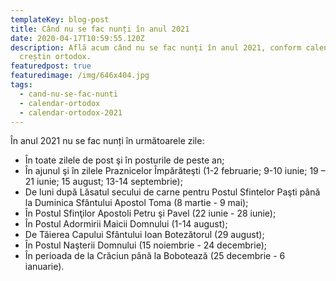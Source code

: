 ```yaml
---
templateKey: blog-post
title: Când nu se fac nunți în anul 2021
date: 2020-04-17T10:59:55.120Z
description: Află acum când nu se fac nunți în anul 2021, conform calendarului
  creștin ortodox.
featuredpost: true
featuredimage: /img/646x404.jpg
tags:
  - cand-nu-se-fac-nunti
  - calendar-ortodox
  - calendar-ortodox-2021
---
```

În anul 2021 nu se fac nunți în următoarele zile:

* În toate zilele de post şi în posturile de peste an;
* În ajunul şi în zilele Praznicelor Împărăteşti (1-2 februarie; 9-10 iunie; 19 – 21 iunie; 15 august; 13-14 septembrie);
* De luni după Lăsatul secului de carne pentru Postul Sfintelor Paşti până la Duminica Sfântului Apostol Toma (8 martie - 9 mai);
* În Postul Sfinţilor Apostoli Petru şi Pavel (22 iunie - 28 iunie);
* În Postul Adormirii Maicii Domnului (1-14 august);
* De Tăierea Capului Sfântului Ioan Botezătorul (29 august);
* În Postul Naşterii Domnului (15 noiembrie - 24 decembrie);
* În perioada de la Crăciun până la Bobotează (25 decembrie - 6 ianuarie).

<!--EndFragment-->